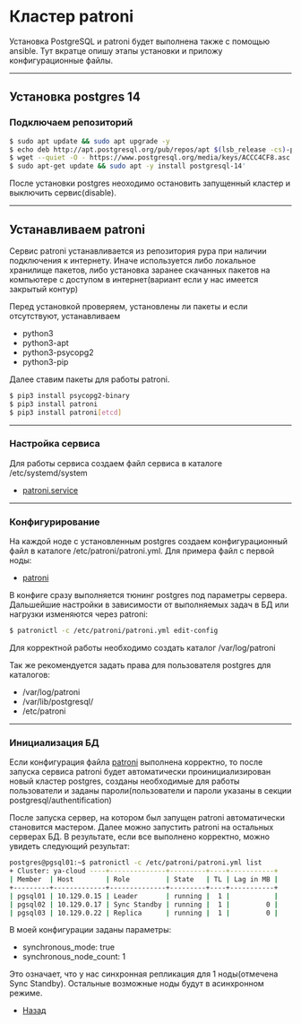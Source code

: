 # Кластер patroni

Установка PostgreSQL и patroni будет выполнена также с помощью ansible.
Тут вкратце опишу этапы установки и приложу конфигурационные файлы.
***

## Установка postgres 14

### Подключаем репозиторий 

```bash
$ sudo apt update && sudo apt upgrade -y 
$ echo deb http://apt.postgresql.org/pub/repos/apt $(lsb_release -cs)-pgdg main | sudo tee -a /etc/apt/sources.list.d/pgdg.list 
$ wget --quiet -O - https://www.postgresql.org/media/keys/ACCC4CF8.asc | sudo apt-key add -
$ sudo apt-get update && sudo apt -y install postgresql-14'
```

После установки postgres неоходимо остановить запущенный кластер и выключить сервис(disable).
***

## Устанавливаем patroni

Сервис patroni устанавливается из репозитория pypa при наличии подключения к интернету. Иначе используется либо локальное хранилище пакетов, либо установка заранее скачанных пакетов на компьютере с доступом в интернет(вариант если у нас имеется закрытый контур)

Перед установкой проверяем, установлены ли пакеты и если отсутствуют, устанавливаем

  - python3
  - python3-apt
  - python3-psycopg2
  - python3-pip

Далее ставим пакеты для работы patroni.

```bash
$ pip3 install psycopg2-binary
$ pip3 install patroni
$ pip3 install patroni[etcd]
```
***

### Настройка сервиса

Для работы сервиса создаем файл сервиса в каталоге /etc/systemd/system

- [patroni.service](patroni.service)
***

### Конфигурирование

На каждой ноде с установленным postgres создаем конфигурационный файл в каталоге /etc/patroni/patroni.yml. Для примера файл с первой ноды: 

- [patroni](patroni_1.yml)

В конфиге сразу выполняется тюнинг postgres под параметры сервера. Дальшейшие настройки в зависимости от выполняемых задач в БД или нагрузки изменяются через patroni:

```bash
$ patronictl -c /etc/patroni/patroni.yml edit-config
```

Для корректной работы необходимо создать каталог /var/log/patroni

Так же рекомендуется задать права для пользователя postgres для каталогов:

- /var/log/patroni
- /var/lib/postgresql/
- /etc/patroni
***

### Инициализация БД

Если конфигурация файла [patroni](patroni_1.yml) выполнена корректно, то после запуска сервиса patroni будет автоматически проинициализирован новый кластер postgres, созданы необходимые для работы пользователи и заданы пароли(пользователи и пароли указаны в секции postgresql/authentification)

После запуска сервер, на котором был запущен patroni автоматически становится мастером. Далее можно запустить patroni на остальных серверах БД. В результате, если все выполнено корректно, можно увидеть следующий результат:

```bash
postgres@pgsql01:~$ patronictl -c /etc/patroni/patroni.yml list
+ Cluster: ya-cloud ----+--------------+---------+----+-----------+
| Member  | Host        | Role         | State   | TL | Lag in MB |
+---------+-------------+--------------+---------+----+-----------+
| pgsql01 | 10.129.0.15 | Leader       | running |  1 |           |
| pgsql02 | 10.129.0.17 | Sync Standby | running |  1 |         0 |
| pgsql03 | 10.129.0.22 | Replica      | running |  1 |         0 |
```
 
 В моей конфигурации заданы параметры:

- synchronous_mode: true
- synchronous_node_count: 1

Это означает, что у нас синхронная репликация для 1 ноды(отмечена Sync Standby). Остальные возможные ноды будут в асинхронном режиме.


- [Назад](README.md)